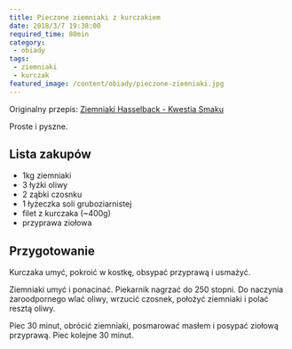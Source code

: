 ```yaml
---
title: Pieczone ziemniaki z kurczakiem
date: 2018/3/7 19:38:00
required_time: 80min
category: 
 - obiady
tags:
 - ziemniaki
 - kurczak
featured_image: /content/obiady/pieczone-ziemniaki.jpg
---
```


Originalny przepis: [Ziemniaki Hasselback - Kwestia Smaku](https://www.kwestiasmaku.com/przepis/ziemniaki-hasselback)

Proste i pyszne.

<!-- more --> 

## Lista zakupów

 - 1kg ziemniaki
 - 3 łyżki oliwy
 - 2 ząbki czosnku
 - 1 łyżeczka soli gruboziarnistej
 - filet z kurczaka (~400g)
 - przyprawa ziołowa
 
## Przygotowanie

Kurczaka umyć, pokroić w kostkę, obsypać przyprawą i usmażyć.

Ziemniaki umyć i ponacinać. Piekarnik nagrzać do 250 stopni. Do naczynia żaroodpornego wlać oliwy,
wrzucić czosnek, położyć ziemniaki i polać resztą oliwy.

Piec 30 minut, obrócić ziemniaki, posmarować masłem i posypać ziołową przyprawą. Piec kolejne 30 minut.
